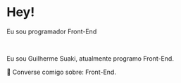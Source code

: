<h1>Hey!</h1>

<p>Eu sou programador Front-End</p>
<br>
<p>Eu sou Guilherme Suaki, atualmente programo Front-End.
<br>
<p>💬 Converse comigo sobre: Front-End.
